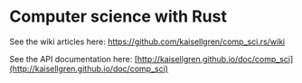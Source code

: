 # Computer science with Rust

See the wiki articles here: https://github.com/kaisellgren/comp_sci.rs/wiki

See the API documentation here: [http://kaisellgren.github.io/doc/comp_sci](http://kaisellgren.github.io/doc/comp_sci)
